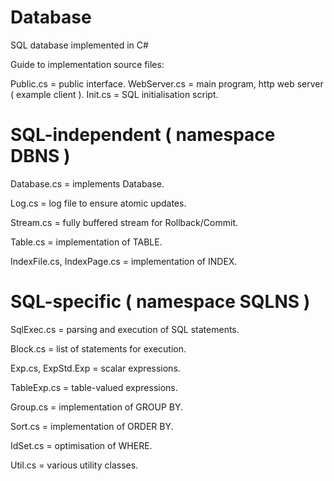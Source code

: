 # Database
SQL database implemented in C#

Guide to implementation source files:

Public.cs = public interface.
WebServer.cs = main program, http web server ( example client ).
Init.cs = SQL initialisation script.

SQL-independent ( namespace DBNS )
================================

Database.cs = implements Database.

Log.cs = log file to ensure atomic updates.

Stream.cs = fully buffered stream for Rollback/Commit.

Table.cs = implementation of TABLE.

IndexFile.cs, IndexPage.cs = implementation of INDEX.

SQL-specific ( namespace SQLNS )
================================

SqlExec.cs = parsing and execution of SQL statements.

Block.cs = list of statements for execution.

Exp.cs, ExpStd.Exp = scalar expressions.

TableExp.cs = table-valued expressions.

Group.cs = implementation of GROUP BY.

Sort.cs = implementation of ORDER BY.

IdSet.cs = optimisation of WHERE.

Util.cs = various utility classes.

